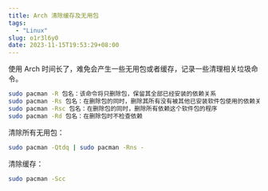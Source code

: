 ```yaml
---
title: Arch 清除缓存及无用包
tags:
  - "Linux"
slug: o1r3l6y0
date: 2023-11-15T19:53:29+08:00
---
```


使用 Arch 时间长了，难免会产生一些无用包或者缓存，记录一些清理相关垃圾命令。

<!--more-->

```bash
sudo pacman -R 包名：该命令将只删除包，保留其全部已经安装的依赖关系
sudo pacman -Rs 包名：在删除包的同时，删除其所有没有被其他已安装软件包使用的依赖关系
sudo pacman -Rsc 包名：在删除包的同时，删除所有依赖这个软件包的程序
sudo pacman -Rd 包名：在删除包时不检查依赖
```

清除所有无用包：

```bash
sudo pacman -Qtdq | sudo pacman -Rns -
```

清除缓存：

```bash
sudo pacman -Scc 
```